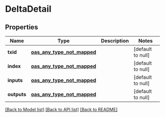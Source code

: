 # DeltaDetail
## Properties

| Name | Type | Description | Notes |
|------------ | ------------- | ------------- | -------------|
| **txid** | [**oas_any_type_not_mapped**](.md) |  | [default to null] |
| **index** | [**oas_any_type_not_mapped**](.md) |  | [default to null] |
| **inputs** | [**oas_any_type_not_mapped**](.md) |  | [default to null] |
| **outputs** | [**oas_any_type_not_mapped**](.md) |  | [default to null] |

[[Back to Model list]](../README.md#documentation-for-models) [[Back to API list]](../README.md#documentation-for-api-endpoints) [[Back to README]](../README.md)

